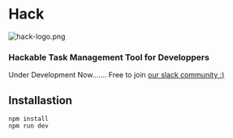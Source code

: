 # Hack
![hack-logo.png](https://qiita-image-store.s3.amazonaws.com/0/71154/ee676d08-b548-20d9-8967-342225e308c7.png)
### Hackable Task Management Tool for Developpers
Under Development Now.......
Free to join [our slack community :)](https://electron-hack-slackin.herokuapp.com)


## Installastion

```
npm install
npm run dev
```

